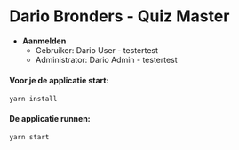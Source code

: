 # Dario Bronders - Quiz Master

* **Aanmelden**
  * Gebruiker:      Dario User  - testertest
  * Administrator:  Dario Admin - testertest



####  Voor je de applicatie start:
```yarn install```

####  De applicatie runnen: 
```yarn start```


